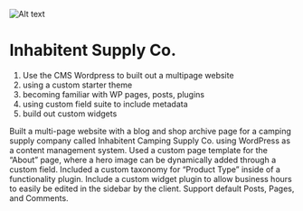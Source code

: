 ![Alt text](./screenshots/inhabitent.png)

# Inhabitent Supply Co. 

1. Use the CMS Wordpress to built out a multipage website
2. using a custom starter theme 
3. becoming familiar with WP pages, posts, plugins
4. using custom field suite to include metadata
5. build out custom widgets


Built a multi-page website with a blog and shop archive page for a camping supply company called Inhabitent Camping Supply Co. using WordPress as a content management system. Used a custom page template for the “About” page, where a hero image can be dynamically added through a custom field. Included a custom taxonomy for “Product Type” inside of a functionality plugin. Include a custom widget plugin to allow business hours to easily be edited in the sidebar by the client. Support default Posts, Pages, and Comments.